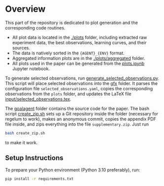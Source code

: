 # Overview

This part of the repository is dedicated to plot generation and the corresponding code routines.

- All plot data is located in the [./plots](./plots/) folder, including extracted raw experiment data, the best observations, learning curves, and their sources.
- The data is natively sorted in the `{AGENT}_{ENV}` format. 
- Aggregated information plots are in the [./plots/aggregated](./plots/aggregated) folder.
- All plots used in the paper can be generated from the [plots.ipynb](./plots.ipynb) Jupyter notebook.

To generate selected observations, run [generate_selected_observations.py](generate_selected_observations.py). This script will place selected observations into the [gfx](../gfx/) folder. It parses the configuration file `selected_observations.yaml`, copies the corresponding observations from the `plots` folder, and updates the LaTeX file [input/selected_observations.tex](../input/selected_observations.tex).

The [goalagent](./goalagent/) folder contains the source code for the paper. The bash script [create_zip.sh](./create_zip.sh) sets up a Git repository inside the folder (necessary for regelum to work), makes an anonymous commit, copies the appendix PDF file inside, and zips everything into the file `supplementary.zip`. Just run 
```sh
bash create_zip.sh
```
to make it work.



## Setup Instructions

To prepare your Python environment (Python 3.10 preferably), run:

```sh
pip install -r requirements.txt
```